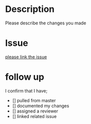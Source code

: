 # Description 
Please describe the changes you made

# Issue
[please link the issue]()

# follow up
I confirm that I have;
- [] pulled from master
- [] documented my changes
- [] assigned a reviewer
- [] linked related issue